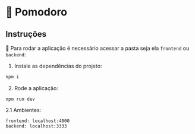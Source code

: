 # 🍅 Pomodoro

## Instruções

🚀 Para rodar a aplicação é necessário acessar a pasta seja ela `frontend` ou `backend`:

1. Instale as dependências do projeto:

```sh
npm i
```

2. Rode a aplicação:

```
npm run dev
```

2.1 Ambientes:

```
frontend: localhost:4000
backend: localhost:3333
```
